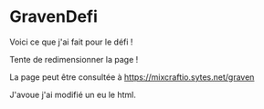 # GravenDefi
Voici ce que j'ai fait pour le défi !

Tente de redimensionner la page !

La page peut être consultée à https://mixcraftio.sytes.net/graven

J'avoue j'ai modifié un eu le html.
